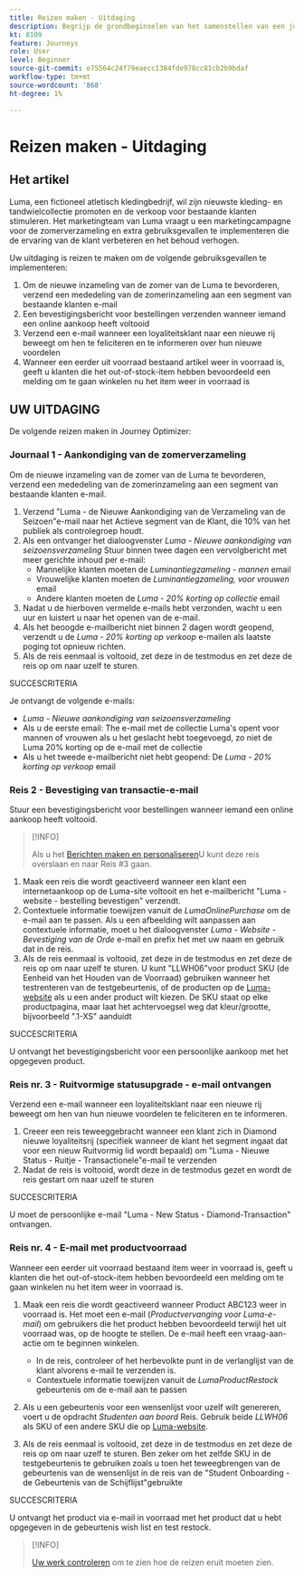 ```yaml
---
title: Reizen maken - Uitdaging
description: Begrijp de grondbeginselen van het samenstellen van een journey in het journeycanvas.
kt: 8109
feature: Journeys
role: User
level: Beginner
source-git-commit: e75564c24f79eaecc1384fde978cc81cb2b9bdaf
workflow-type: tm+mt
source-wordcount: '868'
ht-degree: 1%

---
```



# Reizen maken - Uitdaging

## Het artikel

Luma, een fictioneel atletisch kledingbedrijf, wil zijn nieuwste kleding- en tandwielcollectie promoten en de verkoop voor bestaande klanten stimuleren. Het marketingteam van Luma vraagt u een marketingcampagne voor de zomerverzameling en extra gebruiksgevallen te implementeren die de ervaring van de klant verbeteren en het behoud verhogen.

Uw uitdaging is reizen te maken om de volgende gebruiksgevallen te implementeren:

1. Om de nieuwe inzameling van de zomer van de Luma te bevorderen, verzend een mededeling van de zomerinzameling aan een segment van bestaande klanten e-mail
2. Een bevestigingsbericht voor bestellingen verzenden wanneer iemand een online aankoop heeft voltooid
3. Verzend een e-mail wanneer een loyaliteitsklant naar een nieuwe rij beweegt om hen te feliciteren en te informeren over hun nieuwe voordelen
4. Wanneer een eerder uit voorraad bestaand artikel weer in voorraad is, geeft u klanten die het out-of-stock-item hebben bevoordeeld een melding om te gaan winkelen nu het item weer in voorraad is

## UW UITDAGING

De volgende reizen maken in Journey Optimizer:

### **Journaal 1 - Aankondiging van de zomerverzameling**

Om de nieuwe inzameling van de zomer van de Luma te bevorderen, verzend een mededeling van de zomerinzameling aan een segment van bestaande klanten e-mail.

1. Verzend &quot;Luma - de Nieuwe Aankondiging van de Verzameling van de Seizoen&quot;e-mail naar het Actieve segment van de Klant, die 10% van het publiek als controlegroep houdt.
2. Als een ontvanger het dialoogvenster *Luma - Nieuwe aankondiging van seizoensverzameling* Stuur binnen twee dagen een vervolgbericht met meer gerichte inhoud per e-mail:
   * Mannelijke klanten moeten de *Luminantiegzameling - mannen* email
   * Vrouwelijke klanten moeten de *Luminantiegzameling, voor vrouwen* email
   * Andere klanten moeten de *Luma - 20% korting op collectie* email
3. Nadat u de hierboven vermelde e-mails hebt verzonden, wacht u een uur en luistert u naar het openen van de e-mail.
4. Als het beoogde e-mailbericht niet binnen 2 dagen wordt geopend, verzendt u de *Luma - 20% korting op verkoop* e-mailen als laatste poging tot opnieuw richten.
5. Als de reis eenmaal is voltooid, zet deze in de testmodus en zet deze de reis op om naar uzelf te sturen.

SUCCESCRITERIA

Je ontvangt de volgende e-mails:

* *Luma - Nieuwe aankondiging van seizoensverzameling*
* Als u de eerste email: The e-mail met de collectie Luma&#39;s opent voor mannen of vrouwen als u het geslacht hebt toegevoegd, zo niet de Luma 20% korting op de e-mail met de collectie
* Als u het tweede e-mailbericht niet hebt geopend: De *Luma - 20% korting op verkoop* email

### **Reis 2 - Bevestiging van transactie-e-mail**

Stuur een bevestigingsbericht voor bestellingen wanneer iemand een online aankoop heeft voltooid.

>[!INFO]
>
>Als u het [Berichten maken en personaliseren](/help/challenges/create-and-personalize-emails-challenge.md)U kunt deze reis overslaan en naar Reis #3 gaan.

1. Maak een reis die wordt geactiveerd wanneer een klant een internetaankoop op de Luma-site voltooit en het e-mailbericht &quot;Luma - website - bestelling bevestigen&quot; verzendt.
2. Contextuele informatie toewijzen vanuit de *LumaOnlinePurchase* om de e-mail aan te passen. Als u een afbeelding wilt aanpassen aan contextuele informatie, moet u het dialoogvenster *Luma - Website - Bevestiging van de Orde* e-mail en prefix het met uw naam en gebruik dat in de reis.
3. Als de reis eenmaal is voltooid, zet deze in de testmodus en zet deze de reis op om naar uzelf te sturen. U kunt &quot;LLWH06&quot;voor product SKU (de Eenheid van het Houden van de Voorraad) gebruiken wanneer het testrenteren van de testgebeurtenis, of de producten op de [Luma-website](https://publish1034.adobedemo.com/content/luma/us/en.html) als u een ander product wilt kiezen. De SKU staat op elke productpagina, maar laat het achtervoegsel weg dat kleur/grootte, bijvoorbeeld &quot;.1-XS&quot; aanduidt

SUCCESCRITERIA

U ontvangt het bevestigingsbericht voor een persoonlijke aankoop met het opgegeven product.

### **Reis nr. 3 - Ruitvormige statusupgrade - e-mail ontvangen**

Verzend een e-mail wanneer een loyaliteitsklant naar een nieuwe rij beweegt om hen van hun nieuwe voordelen te feliciteren en te informeren.

1. Creeer een reis teweeggebracht wanneer een klant zich in Diamond nieuwe loyaliteitsrij (specifiek wanneer de klant het segment ingaat dat voor een nieuw Ruitvormig lid wordt bepaald) om &quot;Luma - Nieuwe Status - Ruitje - Transactionele&quot;e-mail te verzenden
2. Nadat de reis is voltooid, wordt deze in de testmodus gezet en wordt de reis gestart om naar uzelf te sturen  

SUCCESCRITERIA

U moet de persoonlijke e-mail &quot;Luma - New Status - Diamond-Transaction&quot; ontvangen.

### **Reis nr. 4 - E-mail met productvoorraad**

Wanneer een eerder uit voorraad bestaand item weer in voorraad is, geeft u klanten die het out-of-stock-item hebben bevoordeeld een melding om te gaan winkelen nu het item weer in voorraad is.

1. Maak een reis die wordt geactiveerd wanneer Product ABC123 weer in voorraad is. Het moet een e-mail (*Productvervanging voor Luma-e-mail*) om gebruikers die het product hebben bevoordeeld terwijl het uit voorraad was, op de hoogte te stellen. De e-mail heeft een vraag-aan-actie om te beginnen winkelen.

   * In de reis, controleer of het herbevolkte punt in de verlanglijst van de klant alvorens e-mail te verzenden is.
   * Contextuele informatie toewijzen vanuit de *LumaProductRestock* gebeurtenis om de e-mail aan te passen

2. Als u een gebeurtenis voor een wensenlijst voor uzelf wilt genereren, voert u de opdracht *Studenten aan boord* Reis. Gebruik beide *LLWH06* als SKU of een andere SKU die op [Luma-website](https://publish1034.adobedemo.com/content/luma/us/en.html).

3. Als de reis eenmaal is voltooid, zet deze in de testmodus en zet deze de reis op om naar uzelf te sturen. Ben zeker om het zelfde SKU in de testgebeurtenis te gebruiken zoals u toen het teweegbrengen van de gebeurtenis van de wensenlijst in de reis van de &quot;Student Onboarding - de Gebeurtenis van de Schijflijst&quot;gebruikte

SUCCESCRITERIA

U ontvangt het product via e-mail in voorraad met het product dat u hebt opgegeven in de gebeurtenis wish list en test restock.

>[!INFO]
>
>[Uw werk controleren](/help/challenges/check-your-work/create-journeys.md) om te zien hoe de reizen eruit moeten zien.
